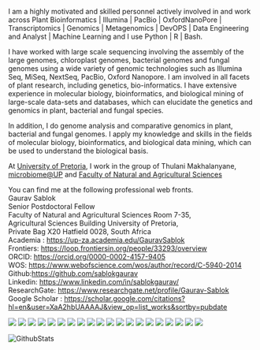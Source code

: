 I am a highly motivated and skilled personnel actively involved in and work across Plant Bioinformatics | Illumina | PacBio | OxfordNanoPore | Transcriptomics | Genomics | Metagenomics | DevOPS | Data Engineering and Analyst | Machine Learning and I use Python | R | Bash.  

I have worked with large scale sequencing involving the assembly of the large genomes, chloroplast genomes, bacterial genomes and fungal genomes using a wide variety of genomic technologies such as Illumina Seq, MiSeq, NextSeq, PacBio, Oxford Nanopore. I am involved in all facets of plant research, including genetics, bio-informatics. I have extensive experience in molecular biology, bioinformatics, and biological mining of large-scale data-sets and databases, which can elucidate the genetics and genomics in plant, bacterial and fungal species.  

In addition, I do genome analysis and comparative genomics in plant, bacterial and fungal genomes. I apply my knowledge and skills in the fields of molecular biology, bioinformatics, and biological data mining, which can be used to understand the biological basis. 

At [University of Pretoria](https://www.up.ac.za), I work in the group of Thulani Makhalanyane, 
[microbiome@UP](https://www.up.ac.za/microbiome) and [Faculty of Natural and Agricultural Sciences](https://www.up.ac.za/biochemistry-genetics-and-microbiology) 



You can find me at the following professional web fronts. \
Gaurav Sablok \
Senior Postdoctoral Fellow \
Faculty of Natural and Agricultural Sciences Room 7-35, \
Agricultural Sciences Building University of Pretoria, \
Private Bag X20 Hatfield 0028, South Africa \
Academia : https://up-za.academia.edu/GauravSablok \
Frontiers: https://loop.frontiersin.org/people/33293/overview \
ORCID: https://orcid.org/0000-0002-4157-9405 \
WOS: https://www.webofscience.com/wos/author/record/C-5940-2014 \
Github:https://github.com/sablokgaurav \
Linkedin: https://www.linkedin.com/in/sablokgaurav/ \
ResearchGate: https://www.researchgate.net/profile/Gaurav-Sablok \
Google Scholar : https://scholar.google.com/citations?hl=en&user=XaA2hbUAAAAJ&view_op=list_works&sortby=pubdate

<div id="badges">
    <img src = "https://img.shields.io/badge/Keras-FF0000?style=for-the-badge&logo=keras&logoColor=white" />
   <img src = "https://img.shields.io/badge/PyTorch-EE4C2C?style=for-the-badge&logo=pytorch&logoColor=white" />
   <img src = "https://img.shields.io/badge/TensorFlow-FF6F00?style=for-the-badge&logo=tensorflow&logoColor=white" />
   <img src = "https://img.shields.io/badge/Ansible-000000?style=for-the-badge&logo=ansible&logoColor=white" />
   <img src = "https://img.shields.io/badge/Django-092E20?style=for-the-badge&logo=django&logoColor=green" />
   <img src = "https://img.shields.io/badge/Flask-000000?style=for-the-badge&logo=flask&logoColor=white" />
  <img src = "https://img.shields.io/badge/kubernetes-326ce5.svg?&style=for-the-badge&logo=kubernetes&logoColor=white" />
  <img src = "https://img.shields.io/badge/OpenCV-27338e?style=for-the-badge&logo=OpenCV&logoColor=white" />
  <img src = "https://img.shields.io/badge/pypi-3775A9?style=for-the-badge&logo=pypi&logoColor=white" />
  <img src = "https://img.shields.io/badge/Numba-00A3E0?style=for-the-badge&logo=Numba&logoColor=white" />
  <img src = "https://img.shields.io/badge/Numpy-777BB4?style=for-the-badge&logo=numpy&logoColor=white" />
  <img src = "https://img.shields.io/badge/Pandas-2C2D72?style=for-the-badge&logo=pandas&logoColor=white" />
  <img src = "https://img.shields.io/badge/Plotly-239120?style=for-the-badge&logo=plotly&logoColor=white" />
  <img src = "https://img.shields.io/badge/Python-FFD43B?style=for-the-badge&logo=python&logoColor=blue" />
  <img src = "https://img.shields.io/badge/R-276DC3?style=for-the-badge&logo=r&logoColor=white" />
  <img src = "https://img.shields.io/badge/scikit_learn-F7931E?style=for-the-badge&logo=scikit-learn&logoColor=white" />
  <img src = "https://img.shields.io/badge/SciPy-654FF0?style=for-the-badge&logo=SciPy&logoColor=white" />
  <img src = "https://img.shields.io/badge/Streamlit-FF4B4B?style=for-the-badge&logo=Streamlit&logoColor=white" />
  <img src = "https://img.shields.io/badge/Academia-fff?style=for-the-badge&logo=academia&logoColor=black" />
  <img src = "https://img.shields.io/badge/GitHub-100000?style=for-the-badge&logo=github&logoColor=white" />
</div>

![GithubStats](https://github-readme-streak-stats.herokuapp.com/?user=sablokgaurav)
